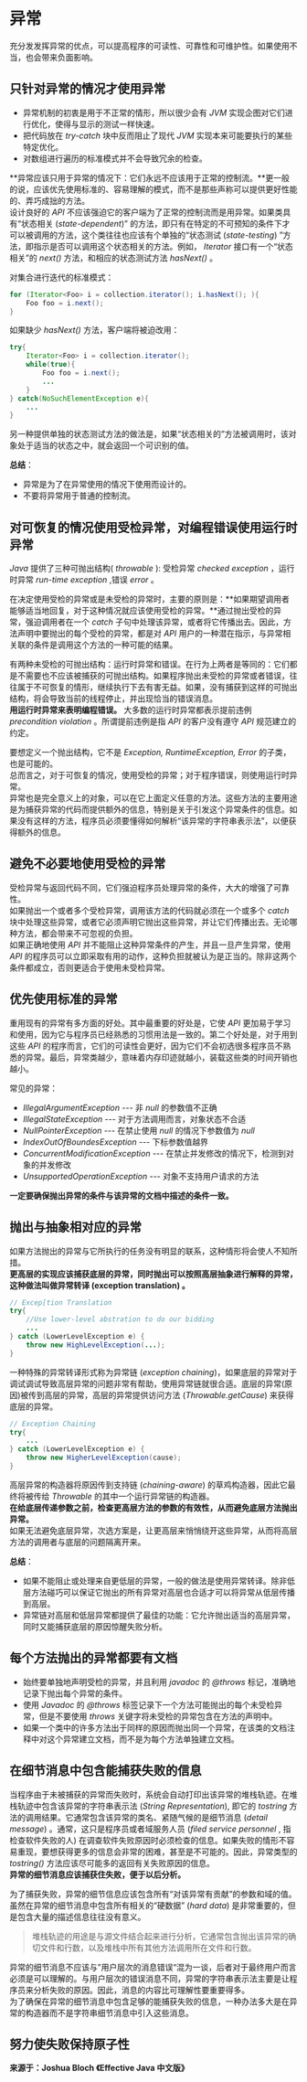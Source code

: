 # 异常 #
  
充分发发挥异常的优点，可以提高程序的可读性、可靠性和可维护性。如果使用不当，也会带来负面影响。  
  
## 只针对异常的情况才使用异常 ##
  
* 异常机制的初衷是用于不正常的情形，所以很少会有 *JVM* 实现企图对它们进行优化，使得与显示的测试一样快速。  
* 把代码放在 *try-catch* 块中反而阻止了现代 *JVM* 实现本来可能要执行的某些特定优化。  
* 对数组进行遍历的标准模式并不会导致冗余的检查。  

  
**异常应该只用于异常的情况下：它们永远不应该用于正常的控制流。**更一般的说，应该优先使用标准的、容易理解的模式，而不是那些声称可以提供更好性能的、弄巧成拙的方法。  
设计良好的 *API* 不应该强迫它的客户端为了正常的控制流而是用异常。如果类具有“状态相关 (*state-dependent*)” 的方法，即只有在特定的不可预知的条件下才可以被调用的方法，这个类往往也应该有个单独的“状态测试 (*state-testing*) ”方法，即指示是否可以调用这个状态相关的方法。例如， *Iterator* 接口有一个“状态相关”的 *next()* 方法，和相应的状态测试方法 *hasNext()* 。  
  
对集合进行迭代的标准模式：  
```Java
for (Iterator<Foo> i = collection.iterator(); i.hasNext(); ){  
	Foo foo = i.next();
}  
```  
  
如果缺少 *hasNext()* 方法，客户端将被迫改用：   
```Java
try{
	Iterator<Foo> i = collection.iterator();
	while(true){
		Foo foo = i.next();
		...
	}
} catch(NoSuchElementException e){
	...
}
```  
  
另一种提供单独的状态测试方法的做法是，如果“状态相关的”方法被调用时，该对象处于适当的状态之中，就会返回一个可识别的值。  
  
**总结**：  
* 异常是为了在异常使用的情况下使用而设计的。  
* 不要将异常用于普通的控制流。  

## 对可恢复的情况使用受检异常，对编程错误使用运行时异常 ##
  
*Java* 提供了三种可抛出结构( *throwable* ): 受检异常 *checked exception* ，运行时异常 *run-time exception* ,错误 *error* 。  
  
在决定使用受检的异常或是未受检的异常时，主要的原则是：**如果期望调用者能够适当地回复，对于这种情况就应该使用受检的异常。**通过抛出受检的异常，强迫调用者在一个 *catch* 子句中处理该异常，或者将它传播出去。因此，方法声明中要抛出的每个受检的异常，都是对 *API* 用户的一种潜在指示，与异常相关联的条件是调用这个方法的一种可能的结果。  
  
有两种未受检的可抛出结构：运行时异常和错误。在行为上两者是等同的：它们都是不需要也不应该被捕获的可抛出结构。如果程序抛出未受检的异常或者错误，往往属于不可恢复的情形，继续执行下去有害无益。如果，没有捕获到这样的可抛出结构，将会导致当前的线程停止，并出现恰当的错误消息。  
**用运行时异常来表明编程错误。** 大多数的运行时异常都表示提前违例 *precondition violation* 。所谓提前违例是指 *API* 的客户没有遵守 *API* 规范建立的约定。  
  
要想定义一个抛出结构，它不是 *Exception, RuntimeException, Error* 的子类，也是可能的。  
总而言之，对于可恢复的情况，使用受检的异常；对于程序错误，则使用运行时异常。  
异常也是完全意义上的对象，可以在它上面定义任意的方法。这些方法的主要用途是为捕获异常的代码而提供额外的信息，特别是关于引发这个异常条件的信息。如果没有这样的方法，程序员必须要懂得如何解析“该异常的字符串表示法”，以便获得额外的信息。  
  
  
## 避免不必要地使用受检的异常 ##
  
受检异常与返回代码不同，它们强迫程序员处理异常的条件，大大的增强了可靠性。  
如果抛出一个或者多个受检异常，调用该方法的代码就必须在一个或多个 *catch* 块中处理这些异常，或者它必须声明它抛出这些异常，并让它们传播出去。无论哪种方法，都会带来不可忽视的负担。  
如果正确地使用 *API* 并不能阻止这种异常条件的产生，并且一旦产生异常，使用 *API* 的程序员可以立即采取有用的动作，这种负担就被认为是正当的。除非这两个条件都成立，否则更适合于使用未受检异常。
  
## 优先使用标准的异常 ##
  
重用现有的异常有多方面的好处。其中最重要的好处是，它使 *API* 更加易于学习和使用，因为它与程序员已经熟悉的习惯用法是一致的。第二个好处是，对于用到这些 *API* 的程序而言，它们的可读性会更好，因为它们不会初选很多程序员不熟悉的异常。最后，异常类越少，意味着内存印迹就越小，装载这些类的时间开销也越小。  
  
常见的异常：  
* *IllegalArgumentException* --- 非 *null* 的参数值不正确  
* *IllegalStateException* --- 对于方法调用而言，对象状态不合适  
* *NullPointerException* --- 在禁止使用 *null* 的情况下参数值为 *null*  
* *IndexOutOfBoundesException* --- 下标参数值越界  
* *ConcurrentModificationException* --- 在禁止并发修改的情况下，检测到对象的并发修改  
* *UnsupportedOperationException* --- 对象不支持用户请求的方法  

**一定要确保抛出异常的条件与该异常的文档中描述的条件一致。**  
  
## 抛出与抽象相对应的异常 ##
  
如果方法抛出的异常与它所执行的任务没有明显的联系，这种情形将会使人不知所措。  
**更高层的实现应该捕获底层的异常，同时抛出可以按照高层抽象进行解释的异常，这种做法叫做异常转译 (exception translation) 。**  
```Java
// Excep[tion Translation
try{
	//Use lower-level abstration to do our bidding
	...
} catch (LowerLevelException e) {
	throw new HighLevelException(...);
}  
```  
  
一种特殊的异常转译形式称为异常链 (*exception chaining*)，如果底层的异常对于调试调试导致高层异常的问题非常有帮助，使用异常链就很合适。底层的异常(原因)被传到高层的异常，高层的异常提供访问方法 (*Throwable.getCause*) 来获得底层的异常。  
```Java
// Exception Chaining
try{
	...
} catch (LowerLevelException e) {
	throw new HigherLevelException(cause);
}
```  
高层异常的构造器将原因传到支持链 (*chaining-aware*) 的草鸡构造器，因此它最终将被传给 *Throwable* 的其中一个运行异常链的构造器。  
**在给底层传递参数之前，检查更高层方法的参数的有效性，从而避免底层方法抛出异常。**  
如果无法避免底层异常，次选方案是，让更高层来悄悄绕开这些异常，从而将高层方法的调用者与底层的问题隔离开来。  
  
**总结**：  
* 如果不能阻止或处理来自更低层的异常，一般的做法是使用异常转译。除非低层方法碰巧可以保证它抛出的所有异常对高层也合适才可以将异常从低层传播到高层。  
* 异常链对高层和低层异常都提供了最佳的功能：它允许抛出适当的高层异常，同时又能捕获底层的原因惊醒失败分析。  

## 每个方法抛出的异常都要有文档 ##
  
* 始终要单独地声明受检的异常，并且利用 *javadoc* 的 *@throws* 标记，准确地记录下抛出每个异常的条件。  
* 使用 *Javadoc* 的 *@throws* 标签记录下一个方法可能抛出的每个未受检异常，但是不要使用 *throws* 关键字将未受检的异常包含在方法的声明中。   
* 如果一个类中的许多方法出于同样的原因而抛出同一个异常，在该类的文档注释中对这个异常建立文档，而不是为每个方法单独建立文档。   
  
## 在细节消息中包含能捕获失败的信息 ##
  
当程序由于未被捕获的异常而失败时，系统会自动打印出该异常的堆栈轨迹。在堆栈轨迹中包含该异常的字符串表示法 (*String Representation*), 即它的 *tostring* 方法的调用结果。它通常包含该异常的类名、紧随气候的是细节消息 (*detail message*) 。通常，这只是程序员或者域服务人员 (*filed service personnel* , 指检查软件失败的人) 在调查软件失败原因时必须检查的信息。如果失败的情形不容易重现，要想获得更多的信息会非常的困难，甚至是不可能的。因此，异常类型的 *tostring()* 方法应该尽可能多的返回有关失败原因的信息。  
**异常的细节消息应该捕获住失败，便于以后分析。**  
  
为了捕获失败，异常的细节信息应该包含所有“对该异常有贡献”的参数和域的值。虽然在异常的细节消息中包含所有相关的“硬数据” (*hard data*) 是非常重要的，但是包含大量的描述信息往往没有意义。  
  
> 堆栈轨迹的用途是与源文件结合起来进行分析，它通常包含抛出该异常的确切文件和行数，以及堆栈中所有其他方法调用所在文件和行数。    

异常的细节消息不应该与”用户层次的消息错误“混为一谈，后者对于最终用户而言必须是可以理解的。与用户层次的错误消息不同，异常的字符串表示法主要是让程序员来分析失败的原因。因此，消息的内容比可理解性要重要得多。  
为了确保在异常的细节消息中包含足够的能捕获失败的信息，一种办法多大是在异常的构造器而不是字符串细节消息中引入这些消息。  
  
## 努力使失败保持原子性 ##
  



**来源于：Joshua Bloch 《Effective Java 中文版》**    